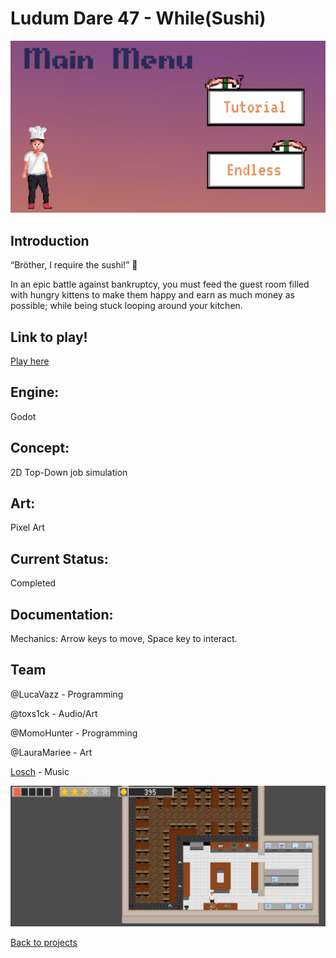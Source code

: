 # Ludum Dare 47 - While(Sushi) 

![WhileSushiBanner](whilesushiMenu.PNG)

## Introduction
“Bröther, I require the sushi!” 🍣

In an epic battle against bankruptcy, you must feed the guest room filled with hungry kittens to make them happy and earn as much money as possible;
while being stuck looping around your kitchen.

## Link to play!
[Play here](https://green-game-17.gitlab.io/while-sushi-ld47-freeze/)

## Engine:
Godot

## Concept:
2D Top-Down job simulation

## Art: 
Pixel Art

## Current Status:
Completed 

## Documentation:
Mechanics: Arrow keys to move, Space key to interact.

## Team
@LucaVazz - Programming

@toxs1ck - Audio/Art

@MomoHunter - Programming

@LauraMariee - Art

[Losch](https://www.youtube.com/channel/UC8R6r7tm6vPO8pl5gFyLVHg) - Music

![WhileSushiGameplay](whileSushiGameplay.PNG)

[Back to projects](projects.md)

